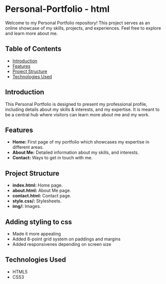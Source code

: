 # Personal-Portfolio - html

Welcome to my Personal Portfolio repository! This project serves as an online showcase of my skills, projects, and experiences. Feel free to explore and learn more about me.

## Table of Contents
- [Introduction](#introduction)
- [Features](#features)
- [Project Structure](#project-structure)
- [Technologies Used](#technologies-used)


## Introduction
This Personal Portfolio is designed to present my professional profile, including details about my skills & interests, and my expertise. It is meant to be a central hub where visitors can learn more about me and my work.

## Features
- **Home:** First page of my portfolio which showcases my expertise in different areas.
- **About Me:** Detailed information about my skills, and interests.
- **Contact:** Ways to get in touch with me.

## Project Structure
- **index.html:** Home page.
- **about.html:** About Me page.
- **contact.html:** Contact page.
- **style.css/:** Stylesheets.
- **img/:** Images.

## Adding styling to css
- Made it more appealing
- Added 8-point grid system on paddings and margins 
- Added responsivenes depending on screen size
  

## Technologies Used
- HTML5
- CSS3


